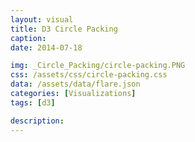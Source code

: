 ```yaml
---
layout: visual
title: D3 Circle Packing
caption:
date: 2014-07-18

img: _Circle_Packing/circle-packing.PNG
css: /assets/css/circle-packing.css
data: /assets/data/flare.json
categories: [Visualizations]
tags: [d3]

description: 
---
```

<link rel="stylesheet" href="{{ page.css }}">
<script src="https://d3js.org/d3.v5.min.js"></script>

<script>
	// set the dimensions and margins of the graph
	var margin = {top: 25, right: 25, bottom: 25, left: 25},
		width = Math.max(300, window.innerWidth - margin.left - margin.right),
		height = Math.max(300, window.innerHeight - margin.top - margin.bottom),
		diameter = Math.min(width, height);

	// format variables
//	var format = d3.format(",d"),
//		color = d3.scaleOrdinal(d3.schemePaired);
	var color = d3.scaleLinear()
		.domain([-1, 5])
		.range(["hsl(152,80%,80%)", "hsl(228,30%,40%)"])
		.interpolate(d3.interpolateHcl);

	// append the svg object to the body of the page
	var div = d3.select("#visual").append("div");
	var svg = div.append("svg")
				.attr("width", width + margin.left + margin.right)
				.attr("height", height + margin.top + margin.bottom);
	var g = svg.append("g").attr("transform", "translate(" + (width + margin.left + margin.right) / 2 + "," + (height + margin.top + margin.bottom) / 2 + ")");

	var pack = d3.pack()
		.size([diameter, diameter])
		.padding(10);

	d3.json("{{ page.data }}").then(function(root) {
	  root = d3.hierarchy(root)
		  .sum(function(d) { return d.size; })
		  .sort(function(a, b) { return b.value - a.value; });

	  var focus = root,
		  nodes = pack(root).descendants(),
		  view;
		  
	  var circle = g.selectAll("circle")
		.data(nodes)
		.enter().append("circle")
		  .attr("class", function(d) { return d.parent ? d.children ? "node" : "node node--leaf" : "node node--root"; })
		  .style("fill", function(d) { return d.children ? color(d.depth) : null; })
		  .on("click", function(d) { if (focus !== d) zoom(d), d3.event.stopPropagation(); });

	  var text = g.selectAll("text")
		.data(nodes)
		.enter().append("text")
		  .attr("class", "label")
		  .style("fill-opacity", function(d) { return d.parent === root ? 1 : 0; })
		  .style("display", function(d) { return d.parent === root ? "inline" : "none"; })
		  .text(function(d) { return d.data.name; });

	  var node = g.selectAll("circle,text");
	  svg.on("click", function() { zoom(root); });
	  zoomTo([root.x, root.y, root.r * 2 + 25]);

	  function zoom(d) {
		var focus0 = focus; focus = d;

		var transition = d3.transition()
			.duration(d3.event.altKey ? 7500 : 750)
			.tween("zoom", function(d) {
			  var i = d3.interpolateZoom(view, [focus.x, focus.y, focus.r * 2 + 25]);
			  return function(t) { zoomTo(i(t)); };
			});

		transition.selectAll("text")
		  .filter(function(d) { return d.parent === focus || this.style.display === "inline"; })
			.style("fill-opacity", function(d) { return d.parent === focus ? 1 : 0; })
			.on("start", function(d) { if (d.parent === focus) this.style.display = "inline"; })
			.on("end", function(d) { if (d.parent !== focus) this.style.display = "none"; });
	  }

	  function zoomTo(v) {
		var k = diameter / v[2]; view = v;
		node.attr("transform", function(d) { return "translate(" + (d.x - v[0]) * k + "," + (d.y - v[1]) * k + ")"; });
		circle.attr("r", function(d) { return d.r * k; });
	  }
	});
</script>